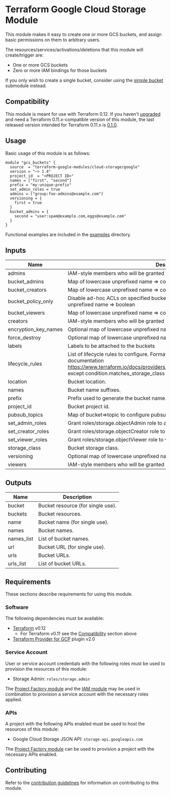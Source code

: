 # Terraform Google Cloud Storage Module

This module makes it easy to create one or more GCS buckets, and assign basic permissions on them to arbitrary users.

The resources/services/activations/deletions that this module will create/trigger are:

- One or more GCS buckets
- Zero or more IAM bindings for those buckets

If you only wish to create a single bucket, consider using the
[simple bucket](modules/simple_bucket) submodule instead.

## Compatibility

 This module is meant for use with Terraform 0.12. If you haven't [upgraded](https://www.terraform.io/upgrade-guides/0-12.html)
  and need a Terraform 0.11.x-compatible version of this module, the last released version intended for
  Terraform 0.11.x is [0.1.0](https://registry.terraform.io/modules/terraform-google-modules/cloud-storage/google/0.1.0).

## Usage

Basic usage of this module is as follows:

```hcl
module "gcs_buckets" {
  source  = "terraform-google-modules/cloud-storage/google"
  version = "~> 1.4"
  project_id  = "<PROJECT ID>"
  names = ["first", "second"]
  prefix = "my-unique-prefix"
  set_admin_roles = true
  admins = ["group:foo-admins@example.com"]
  versioning = {
    first = true
  }
  bucket_admins = {
    second = "user:spam@example.com,eggs@example.com"
  }
}
```

Functional examples are included in the
[examples](./examples/) directory.

<!-- BEGINNING OF PRE-COMMIT-TERRAFORM DOCS HOOK -->
## Inputs

| Name | Description | Type | Default | Required |
|------|-------------|:----:|:-----:|:-----:|
| admins | IAM-style members who will be granted roles/storage.objectAdmin on all buckets. | list(string) | `<list>` | no |
| bucket\_admins | Map of lowercase unprefixed name => comma-delimited IAM-style bucket admins. | map | `<map>` | no |
| bucket\_creators | Map of lowercase unprefixed name => comma-delimited IAM-style bucket creators. | map | `<map>` | no |
| bucket\_policy\_only | Disable ad-hoc ACLs on specified buckets. Defaults to true. Map of lowercase unprefixed name => boolean | map | `<map>` | no |
| bucket\_viewers | Map of lowercase unprefixed name => comma-delimited IAM-style bucket viewers. | map | `<map>` | no |
| creators | IAM-style members who will be granted roles/storage.objectCreators on all buckets. | list(string) | `<list>` | no |
| encryption\_key\_names | Optional map of lowercase unprefixed name => string, empty strings are ignored. | map | `<map>` | no |
| force\_destroy | Optional map of lowercase unprefixed name => boolean, defaults to false. | map | `<map>` | no |
| labels | Labels to be attached to the buckets | map | `<map>` | no |
| lifecycle\_rules | List of lifecycle rules to configure. Format is the same as described in provider documentation https://www.terraform.io/docs/providers/google/r/storage_bucket.html#lifecycle_rule except condition.matches_storage_class should be a comma delimited string. | object | `<list>` | no |
| location | Bucket location. | string | `"EU"` | no |
| names | Bucket name suffixes. | list(string) | n/a | yes |
| prefix | Prefix used to generate the bucket name. | string | n/a | yes |
| project\_id | Bucket project id. | string | n/a | yes |
| pubsub\_topics | Map of bucket=>topic to configure pubsub notifications. | map(string) | `<map>` | no |
| set\_admin\_roles | Grant roles/storage.objectAdmin role to admins and bucket_admins. | bool | `"false"` | no |
| set\_creator\_roles | Grant roles/storage.objectCreator role to creators and bucket_creators. | bool | `"false"` | no |
| set\_viewer\_roles | Grant roles/storage.objectViewer role to viewers and bucket_viewers. | bool | `"false"` | no |
| storage\_class | Bucket storage class. | string | `"MULTI_REGIONAL"` | no |
| versioning | Optional map of lowercase unprefixed name => boolean, defaults to false. | map | `<map>` | no |
| viewers | IAM-style members who will be granted roles/storage.objectViewer on all buckets. | list(string) | `<list>` | no |

## Outputs

| Name | Description |
|------|-------------|
| bucket | Bucket resource (for single use). |
| buckets | Bucket resources. |
| name | Bucket name (for single use). |
| names | Bucket names. |
| names\_list | List of bucket names. |
| url | Bucket URL (for single use). |
| urls | Bucket URLs. |
| urls\_list | List of bucket URLs. |

<!-- END OF PRE-COMMIT-TERRAFORM DOCS HOOK -->

## Requirements

These sections describe requirements for using this module.

### Software

The following dependencies must be available:

- [Terraform][terraform] v0.12
  - For Terraform v0.11 see the [Compatibility](#compatibility) section above
- [Terraform Provider for GCP][terraform-provider-gcp] plugin v2.0

### Service Account

User or service account credentials with the following roles must be used to provision the resources of this module:

- Storage Admin: `roles/storage.admin`

The [Project Factory module][project-factory-module] and the
[IAM module][iam-module] may be used in combination to provision a
service account with the necessary roles applied.

### APIs

A project with the following APIs enabled must be used to host the
resources of this module:

- Google Cloud Storage JSON API: `storage-api.googleapis.com`

The [Project Factory module][project-factory-module] can be used to
provision a project with the necessary APIs enabled.

## Contributing

Refer to the [contribution guidelines](./CONTRIBUTING.md) for
information on contributing to this module.

[iam-module]: https://registry.terraform.io/modules/terraform-google-modules/iam/google
[project-factory-module]: https://registry.terraform.io/modules/terraform-google-modules/project-factory/google
[terraform-provider-gcp]: https://www.terraform.io/docs/providers/google/index.html
[terraform]: https://www.terraform.io/downloads.html
